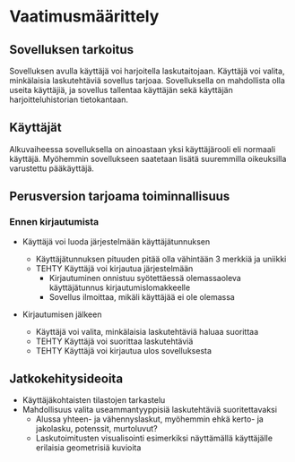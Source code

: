 # Vaatimusmäärittely

## Sovelluksen tarkoitus
Sovelluksen avulla käyttäjä voi harjoitella laskutaitojaan. 
Käyttäjä voi valita, minkälaisia laskutehtäviä sovellus tarjoaa.
Sovelluksella on mahdollista olla useita käyttäjiä, ja sovellus tallentaa käyttäjän sekä käyttäjän harjoitteluhistorian tietokantaan.

## Käyttäjät
Alkuvaiheessa sovelluksella on ainoastaan yksi käyttäjärooli eli normaali käyttäjä. Myöhemmin sovellukseen saatetaan lisätä suuremmilla oikeuksilla varustettu pääkäyttäjä.

## Perusversion tarjoama toiminnallisuus

### Ennen kirjautumista


* Käyttäjä voi luoda järjestelmään käyttäjätunnuksen
  * Käyttäjätunnuksen pituuden pitää olla vähintään 3 merkkiä ja uniikki
  * TEHTY Käyttäjä voi kirjautua järjestelmään 
    * Kirjautuminen onnistuu syötettäessä olemassaoleva käyttäjätunnus kirjautumislomakkeelle
    * Sovellus ilmoittaa, mikäli käyttäjää ei ole olemassa

* Kirjautumisen jälkeen
  * Käyttäjä voi valita, minkälaisia laskutehtäviä haluaa suorittaa
  * TEHTY Käyttäjä voi suorittaa laskutehtäviä
  * TEHTY Käyttäjä voi kirjautua ulos sovelluksesta

## Jatkokehitysideoita

* Käyttäjäkohtaisten tilastojen tarkastelu
* Mahdollisuus valita useammantyyppisiä laskutehtäviä suoritettavaksi
  * Alussa yhteen- ja vähennyslaskut, myöhemmin ehkä kerto- ja jakolasku, potenssit, murtoluvut?
  * Laskutoimitusten visualisointi esimerkiksi näyttämällä käyttäjälle erilaisia geometrisiä kuvioita


